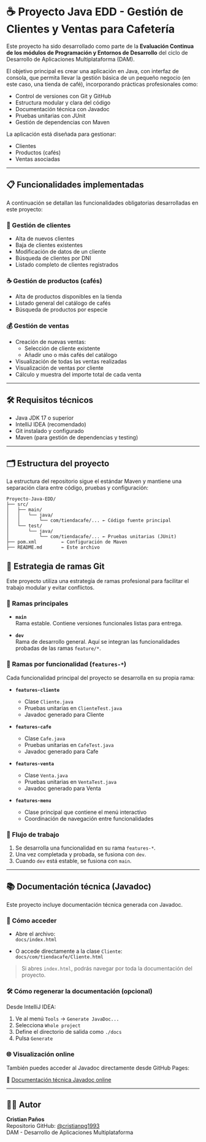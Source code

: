 # ☕ Proyecto Java EDD - Gestión de Clientes y Ventas para Cafetería

Este proyecto ha sido desarrollado como parte de la **Evaluación Continua de los módulos de Programación y Entornos de Desarrollo** del ciclo de Desarrollo de Aplicaciones Multiplataforma (DAM).

El objetivo principal es crear una aplicación en Java, con interfaz de consola, que permita llevar la gestión básica de un pequeño negocio (en este caso, una tienda de café), incorporando prácticas profesionales como:

- Control de versiones con Git y GitHub
- Estructura modular y clara del código
- Documentación técnica con Javadoc
- Pruebas unitarias con JUnit
- Gestión de dependencias con Maven

La aplicación está diseñada para gestionar:
- Clientes
- Productos (cafés)
- Ventas asociadas

---

## 📋 Funcionalidades implementadas

A continuación se detallan las funcionalidades obligatorias desarrolladas en este proyecto:

### 👤 Gestión de clientes
- Alta de nuevos clientes
- Baja de clientes existentes
- Modificación de datos de un cliente
- Búsqueda de clientes por DNI
- Listado completo de clientes registrados

### ☕ Gestión de productos (cafés)
- Alta de productos disponibles en la tienda
- Listado general del catálogo de cafés
- Búsqueda de productos por especie

### 💰 Gestión de ventas
- Creación de nuevas ventas:
  - Selección de cliente existente
  - Añadir uno o más cafés del catálogo
- Visualización de todas las ventas realizadas
- Visualización de ventas por cliente
- Cálculo y muestra del importe total de cada venta

---

## 🛠 Requisitos técnicos

- Java JDK 17 o superior
- IntelliJ IDEA (recomendado)
- Git instalado y configurado
- Maven (para gestión de dependencias y testing)

---

## 🗂 Estructura del proyecto

La estructura del repositorio sigue el estándar Maven y mantiene una separación clara entre código, pruebas y configuración:

```text
Proyecto-Java-EDD/
├── src/
│   ├── main/
│   │   └── java/
│   │       └── com/tiendacafe/... ← Código fuente principal
│   └── test/
│       └── java/
│           └── com/tiendacafe/... ← Pruebas unitarias (JUnit)
├── pom.xml         ← Configuración de Maven
├── README.md       ← Este archivo

```

## 🌿 Estrategia de ramas Git

Este proyecto utiliza una estrategia de ramas profesional para facilitar el trabajo modular y evitar conflictos.

### 🔀 Ramas principales

- **`main`**  
  Rama estable. Contiene versiones funcionales listas para entrega.

- **`dev`**  
  Rama de desarrollo general. Aquí se integran las funcionalidades probadas de las ramas `feature/*`.

### 🌱 Ramas por funcionalidad (`features-*`)

Cada funcionalidad principal del proyecto se desarrolla en su propia rama:

- **`features-cliente`**
  - Clase `Cliente.java`
  - Pruebas unitarias en `ClienteTest.java`
  - Javadoc generado para Cliente

- **`features-cafe`**
  - Clase `Cafe.java`
  - Pruebas unitarias en `CafeTest.java`
  - Javadoc generado para Cafe

- **`features-venta`**
  - Clase `Venta.java`
  - Pruebas unitarias en `VentaTest.java`
  - Javadoc generado para Venta

- **`features-menu`**
  - Clase principal que contiene el menú interactivo
  - Coordinación de navegación entre funcionalidades

### 🔁 Flujo de trabajo

1. Se desarrolla una funcionalidad en su rama `features-*`.
2. Una vez completada y probada, se fusiona con `dev`.
3. Cuando `dev` está estable, se fusiona con `main`.

---

## 📚 Documentación técnica (Javadoc)

Este proyecto incluye documentación técnica generada con Javadoc.

### 📄 Cómo acceder

- Abre el archivo:  
  `docs/index.html`

- O accede directamente a la clase `Cliente`:  
  `docs/com/tiendacafe/Cliente.html`

> Si abres `index.html`, podrás navegar por toda la documentación del proyecto.

### 🛠 Cómo regenerar la documentación (opcional)

Desde IntelliJ IDEA:

1. Ve al menú `Tools` → `Generate JavaDoc...`
2. Selecciona `Whole project`
3. Define el directorio de salida como `./docs`
4. Pulsa `Generate`


### 🌐 Visualización online

También puedes acceder al Javadoc directamente desde GitHub Pages:

🔗 [Documentación técnica Javadoc online](https://cristianpg1993.github.io/Proyecto-Java-EDD/)


---

## 👨‍💻 Autor

**Cristian Paños**  
Repositorio GitHub: [@cristianpg1993](https://github.com/cristianpg1993)  
DAM - Desarrollo de Aplicaciones Multiplataforma  

